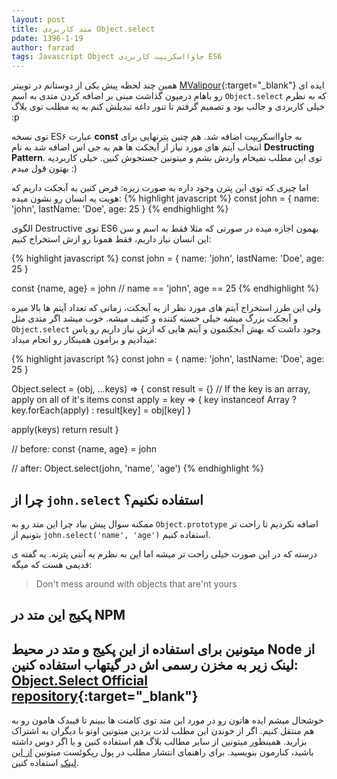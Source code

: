 ```yaml
---
layout: post
title: متد کاربردی Object.select
pdate: 1396-1-19
author: farzad
tags: Javascript Object جاوااسکریپت کاربردی ES6
---
```


همین چند لحظه پیش یکی از دوستانم در توییتر [MValipour](https://twitter.com/mvalipour){:target="_blank"} ایده ای رو باهام درمیون گذاشت مبنی بر اضافه کردن متدی به اسم `Object.select` که به نظرم خیلی کاربردی و جالب بود و تصمیم گرفتم تا تنور داغه تبدیلش کنم به یه مطلب توی بلاگ :p

توی نسخه ES۶ عبارت __const__ به جاوااسکریپت اضافه شد. هم چنین پترنهایی برای انتخاب آیتم های مورد نیاز از آبجکت ها هم به جی اس اضافه شد به نام __Destructing Pattern__. توی این مطلب نمیخام واردش بشم و میتونین جستجوش کنین. خیلی کاربردیه بهتون قول میدم :)

اما چیزی که توی این پترن وجود داره به صورت زیره: فرض کنین یه آبجکت داریم که هویت یه انسان رو نشون میده:
{% highlight javascript %}
const john = {
  name: 'john',
  lastName: 'Doe',
  age: 25
}
{% endhighlight %}

الگوی Destructive توی ES6 بهمون اجازه میده در صورتی که مثلا فقط به اسم و سن این انسان نیاز داریم، فقط همونا رو ازش استخراج کنیم:

{% highlight javascript %}
const john = {
  name: 'john',
  lastName: 'Doe',
  age: 25
}

const {name, age} = john
// name == 'john', age == 25
{% endhighlight %}

ولی این طرز استخراج آیتم های مورد نظر از یه آبجکت، زمانی که تعداد آیتم ها بالا میره و آبجکت بزرگ میشه خیلی خسته کننده و کثیف میشه. خوب میشد اگر متدی مثل `Object.select` وجود داشت که بهش آبجکتمون و آیتم هایی که ازش نیاز داریم رو پاس میدادیم و برامون همینکار رو انجام میداد:

{% highlight javascript %}
const john = {
  name: 'john',
  lastName: 'Doe',
  age: 25
}

Object.select = (obj, ...keys) => {
  const result = {}
  // If the key is an array, apply on all of it's items
  const apply = key => {
    key instanceof Array ?
      key.forEach(apply) :
      result[key] = obj[key]
  }

  apply(keys)
  return result
}

// before:
const {name, age} = john

// after:
Object.select(john, 'name', 'age')
{% endhighlight %}

## چرا از `john.select` استفاده نکنیم؟
ممکنه سوال پیش بیاد چرا این متد رو به `Object.prototype` اضافه نکردیم تا راحت تر بتونیم از `john.select('name', 'age')` استفاده کنیم.

درسته که در این صورت خیلی راحت تر میشه اما این به نظرم یه آنتی پترنه. یه گفته ی قدیمی هست که میگه:
>Don't mess around with objects that are'nt yours

## پکیج این متد در NPM
میتونین برای استفاده از این پکیج و متد در محیط Node از لینک زیر به مخزن رسمی اش در گیتهاب استفاده کنین:
[Object.Select Official repository](https://github.com/mvalipour/object-select "Object.Select"){:target="_blank"}
---

خوشحال میشم ایده هاتون رو در مورد این متد توی کامنت ها ببینم تا فیبدک هامون رو به هم منتقل کنیم.
اگر از خوندن این مطلب لذت بردین میتونین اونو با دیگران به اشتراک بزارید. همینطور میتونین از سایر مطالب بلاگ هم استفاده کنین و یا اگر دوس داشته باشید، کنارمون بنویسید. برای راهنمای انتشار مطلب در پول ریکوئست میتونین
[از این لینک](http://pullrequest.ir/contribute "راهنمای انتشار مطلب در پول ریکوئست") استفاده کنین.
